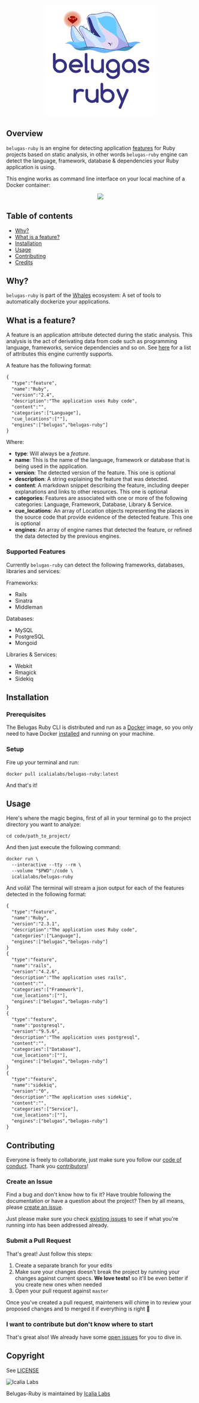 <p align="center">
  <img src="belugas.png" height="300px" alt="Belugas Ruby"/>
</p>

## Overview

`belugas-ruby` is an engine for detecting application [features](#what-is-a-feature) for Ruby projects based on static analysis, in other words `belugas-ruby` engine can detect the language, framework, database & dependencies your Ruby application is using.

This engine works as command line interface on your local machine of a Docker container:

<p align="center">
  <img src="http://i.imgur.com/Rj691Cs.gif">
</p>

## Table of contents

- [Why?](#why)
- [What is a feature?](#what-is-a-feature)
- [Installation](#installation)
- [Usage](#usage)
- [Contributing](#contributing)
- [Credits](#credits)

## Why?

`belugas-ruby` is part of the [Whales](https://github.com/IcaliaLabs/whales-cli) ecosystem: A set of tools to automatically dockerize your applications.

## What is a feature?

A feature is an application attribute detected during the static analysis. This analysis is the act of derivating data from code such as programming language, frameworks, service dependencies and so on. See [here](#features-supported) for a list of attributes this engine currently supports.

A feature has the following format:

```
{
  "type":"feature",
  "name":"Ruby",
  "version":"2.4",
  "description":"The application uses Ruby code",
  "content":"",
  "categories":["Language"],
  "cue_locations":[""],
  "engines":["belugas","belugas-ruby"]
}
```

Where:

- **type**: Will always be a _feature_.
- **name**: This is the name of the language, framework or database that is being used in the application. 
- **version**: The detected version of the feature. This one is optional
- **description**: A string explaining the feature that was detected.
- **content**: A markdown snippet describing the feature, including deeper explanations and links to other resources. This one is optional
- **categories**: Features are associated with one or more of the following categories: Language, Framework, Database, Library & Service.
- **cue_locations**: An array of Location objects representing the places in the source code that provide evidence of the detected feature. This one is optional
- **engines**: An array of engine names that detected the feature, or refined the data detected by the previous engines.

### Supported Features

Currently `belugas-ruby` can detect the following frameworks, databases, libraries and services:

Frameworks:

- Rails
- Sinatra
- Middleman

Databases:

- MySQL
- PostgreSQL
- Mongoid

Libraries & Services:

- Webkit
- Rmagick
- Sidekiq


## Installation

### Prerequisites

The Belugas Ruby CLI is distributed and run as a [Docker](https://hub.docker.com/r/icalialabs/belugas-ruby/) image, so you only need to have Docker [installed](https://docs.docker.com/engine/installation/) and running on your machine.

### Setup

Fire up your terminal and run: 

```console
docker pull icalialabs/belugas-ruby:latest
```

And that's it! 

## Usage

Here's where the magic begins, first of all in your terminal go to the project directory you want to analyze:

```console
cd code/path_to_project/
```

And then just execute the following command:

```console
docker run \
  --interactive --tty --rm \
  --volume "$PWD":/code \
  icalialabs/belugas-ruby
```

And voilá! The terminal will stream a json output for each of the features detected in the following format: 

```
{
  "type":"feature",
  "name":"Ruby",
  "version":"2.3.1",
  "description":"The application uses Ruby code",
  "categories":["Language"],
  "engines":["belugas","belugas-ruby"]
}
{
  "type":"feature",
  "name":"rails",
  "version":"4.2.6",
  "description":"The application uses rails",
  "content":"",
  "categories":["Framework"],
  "cue_locations":[""],
  "engines":["belugas","belugas-ruby"]
}
{
  "type":"feature",
  "name":"postgresql",
  "version":"9.5.6",
  "description":"The application uses postgresql",
  "content":"",
  "categories":["Database"],
  "cue_locations":[""],
  "engines":["belugas","belugas-ruby"]
}
{
  "type":"feature",
  "name":"sidekiq",
  "version":"0",
  "description":"The application uses sidekiq",
  "content":"",
  "categories":["Service"],
  "cue_locations":[""],
  "engines":["belugas","belugas-ruby"]
}
```

## Contributing

Everyone is freely to collaborate, just make sure you follow our [code of conduct](https://github.com/IcaliaLabs/belugas-ruby/blob/master/CODE_OF_CONDUCT.md). Thank you [contributors](https://github.com/IcaliaLabs/belugas-ruby/graphs/contributors)!

### Create an Issue

Find a bug and don't know how to fix it? Have trouble following the documentation or have a question about the project? Then by all means, please [create an issue](https://github.com/IcaliaLabs/belugas-ruby/issues/new).

Just please make sure you check [existing issues](https://github.com/IcaliaLabs/belugas-ruby/issues) to see if what you're running into has been addressed already.

### Submit a Pull Request

That's great! Just follow this steps:

1. Create a separate branch for your edits
2. Make sure your changes doesn't break the project by running your changes against current specs. **We love tests!** so it'll be even better if you create new ones when needed
3. Open your pull request against `master`

Once you've created a pull request, mainteners will chime in to review your proposed changes and to merged it if everything is right :tada:

### I want to contribute but don't know where to start

That's great also! We already have some [open issues](https://github.com/IcaliaLabs/belugas-ruby/issues) for you to dive in.

## Copyright

See [LICENSE](https://github.com/IcaliaLabs/belugas-ruby/blob/master/LICENSE.txt)

![Icalia Labs](https://raw.githubusercontent.com/IcaliaLabs/kaishi/master/logo.png)

Belugas-Ruby is maintained by [Icalia Labs](http://www.icalialabs.com/team)
